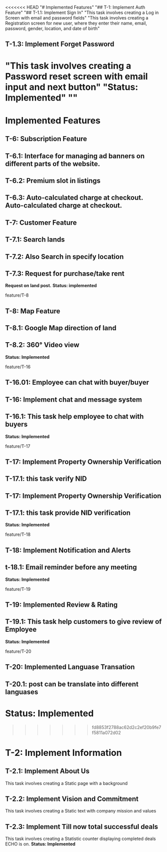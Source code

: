 <<<<<<< HEAD
"# Implemented Features" 
"## T-1: Implement Auth Feature" 
"## T-1.1: Implement Sign In" 
"This task involves creating a Log in Screen with email and password fields" 
"This task involves creating a Registration screen for new user, where they enter their name, email, password, gender, location, and date of birth" 
## T-1.3: Implement Forget Password
"This task involves creating a Password reset screen with email input and next button" 
"**Status: Implemented**" 
"" 
=======

# Implemented Features 

## T-6: Subscription Feature
## T-6.1: Interface for managing ad banners on different parts of the website.
## T-6.2: Premium slot in listings
## T-6.3: Auto-calculated charge at checkout. Auto-calculated charge at checkout.
## T-7: Customer Feature
## T-7.1: Search lands
## T-7.2: Also Search in specify location
## T-7.3: Request for purchase/take rent
**Request on land post.**
**Status: implemented**

 feature/T-8
## T-8: Map Feature
## T-8.1: Google Map direction of land
## T-8.2: 360° Video view
**Status: Implemented**


 feature/T-16
## T-16.01: Employee can chat with buyer/buyer
## T-16: Implement chat and message system
## T-16.1: This task help employee to chat with buyers
**Status: Implemented**

 feature/T-17
## T-17: Implement Property Ownership Verification
## T-17.1: this task verify NID 
## T-17: Implement Property Ownership Verification
## T-17.1: this task provide NID verification
**Status: Implemented**

 feature/T-18
## T-18: Implement Notification and Alerts
## t-18.1: Email reminder before any meeting
**Status: Implemented**

 feature/T-19
## T-19: Implemented Review & Rating
## T-19.1: This task help customers to give review of Employee
**Status: Implemented**

 feature/T-20
## T-20: Implemented Languase Transation
## T-20.1: post can be translate into different languases
**Status: Implemented**
=======




>>>>>>> fd8853f2788ac62d2c2ef20b9fe7f5811a072d02
# T-2: Implement Information 
## T-2.1: Implement About Us 
This task involves creating a Static page with a background 
## T-2.2: Implement Vision and Commitment 
This task involves creating a Static text with company mission and values 
## T-2.3: Implement Till now total successful deals 
This task involves creating a Statistic counter displaying completed deals 
ECHO is on.
**Status: Implemented** 

